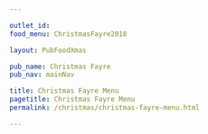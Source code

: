 ```yaml
---

outlet_id: 
food_menu: ChristmasFayre2018

layout: PubFoodXmas

pub_name: Christmas Fayre
pub_nav: mainNav

title: Christmas Fayre Menu
pagetitle: Christmas Fayre Menu
permalink: /christmas/christmas-fayre-menu.html

---
```

